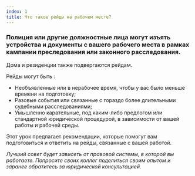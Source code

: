 ```yaml
---
index: 1
title: Что такое рейды на рабочем месте?
---
```

### Полиция или другие должностные лица могут изъять устройства и документы с вашего рабочего места в рамках кампании преследования или законного расследования.

Дома и резиденции также подвергаются рейдам.

Рейды могут быть :

* Необъявленные или в нерабочее время, чтобы у вас было меньше времени на подготовку;
* Разовые события или связанные с гораздо более длительными судебными расследованиями;
* Умышленно карательные, под каким-либо предлогом или стандартной юридической процедурой, в зависимости от вашей работы и рабочей среды.

Этот урок предлагает рекомендации, которые помогут вам подготовиться и ответить на рейды, связанные с вашей работой.

*Лучший совет будет зависеть от правовой системы, в которой вы работаете. Попросите своих коллег поделиться своим опытом и заранее обратитесь за юридической консультацией.*
